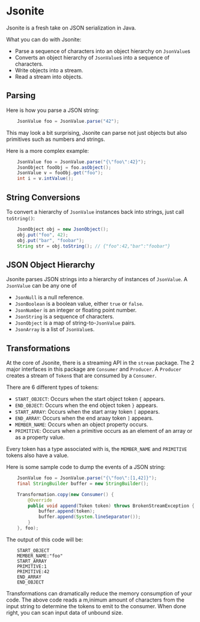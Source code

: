 # Jsonite

Jsonite is a fresh take on JSON serialization in Java. 

What you can do with Jsonite:

 * Parse a sequence of characters into an object hierarchy on `JsonValue`s
 * Converts an object hierarchy of `JsonValue`s into a sequence of characters.
 * Write objects into a stream.
 * Read a stream into objects.
 
## Parsing

Here is how you parse a JSON string:

```Java
    JsonValue foo = JsonValue.parse("42");
```

This may look a bit surprising, Jsonite can parse not just objects but also primitives such as
numbers and strings.

Here is a more complex example:

```Java
    JsonValue foo = JsonValue.parse("{\"foo\":42}");
    JsonObject fooObj = foo.asObject();
    JsonValue v = fooObj.get("foo");
    int i = v.intValue();
```

## String Conversions

To convert a hierarchy of `JsonValue` instances back into strings, just call `toString()`:

```Java
    JsonObject obj = new JsonObject();
    obj.put("foo", 42);
    obj.put("bar", "foobar");
    String str = obj.toString(); // {"foo":42,"bar":"foobar"}
```

## JSON Object Hierarchy

Jsonite parses JSON strings into a hierarchy of instances of `JsonValue`. A `JsonValue` can be
any one of

 * `JsonNull` is a null reference. 
 * `JsonBoolean` is a boolean value, either `true` or `false`.
 * `JsonNumber` is an integer or floating point number.
 * `JsonString` is a sequence of characters.
 * `JsonObject` is a map of string-to-`JsonValue` pairs.
 * `JsonArray` is a list of `JsonValue`s.

## Transformations

At the core of Jsonite, there is a streaming API in the `stream` package. The 2 major 
interfaces in this package are `Consumer` and `Producer`. A `Producer` creates a stream
of `Token`s that are consumed by a `Consumer`. 

There are 6 different types of tokens:

 * `START_OBJECT`: Occurs when the start object token `{` appears.   
 * `END_OBJECT`: Occurs when the end object token `}` appears. 
 * `START_ARRAY`: Occurs when the start array token `[` appears.   
 * `END_ARRAY`:  Occurs when the end araay token `]` appears.
 * `MEMBER_NAME`: Occurs when an object property occurs.
 * `PRIMITIVE`: Occurs when a primitive occurs as an element of an array or as a
        property value.
        
Every token has a type associated with is, the `MEMBER_NAME` and `PRIMITIVE` tokens also
have a value.

Here is some sample code to dump the events of a JSON string:

```Java
    JsonValue foo = JsonValue.parse("{\"foo\":[1,42]}");
    final StringBuilder buffer = new StringBuilder();

    Transformation.copy(new Consumer() {
        @Override
        public void append(Token token) throws BrokenStreamException {
            buffer.append(token);
            buffer.append(System.lineSeparator());
        }
    }, foo);
```

The output of this code will be:

```
    START_OBJECT
    MEMBER_NAME:"foo"
    START_ARRAY
    PRIMITIVE:1
    PRIMITIVE:42
    END_ARRAY
    END_OBJECT
```

Transformations can dramatically reduce the memory consumption of your code. The above code
reads a m,inimum amount of characters from the input string to determine the tokens to
emit to the consumer. When done right, you can scan input data of unbound size.

